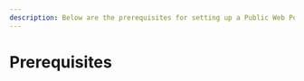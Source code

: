 ```yaml
---
description: Below are the prerequisites for setting up a Public Web Portal server.
---
```


# Prerequisites

